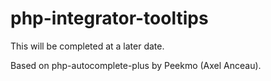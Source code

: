 # php-integrator-tooltips

This will be completed at a later date.

Based on php-autocomplete-plus by Peekmo (Axel Anceau).
